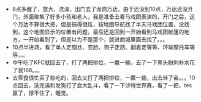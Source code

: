 + 8点多醒了，放大，洗澡，出门去了龙岗万达，由于还没到10点，万达还没开门，外面聚集了好多小孩和老人，我是准备去看马戏团表演的，开门之后，这个万达不算很大把，但是搞得很炫，按地图导航找了半天马戏团位置，没找到，这个地图显示的位置有问题，最后还是回到一开始看到马戏团帐篷的地方，一开始看到了，但是以为不是那个，就进商城里面去找了。。。
+ 10点半进场，看了单人走钢丝、变脸、狗子走路、翻着走等等、环球摩托车等等。。。
+ 中午吃了KFC就回去了，打了两把排位，一赢一输，去了一下黑头粉刺补水花了我168。。。
+ 去零食很忙买了些吃的，回去又打了两把排位，一赢一输，出去转了会。。。10点回去，洗完澡和发狗打了会大乱斗，看了一下沙特世界赛，看了一把，tes赢了，撑不住了，睡觉。